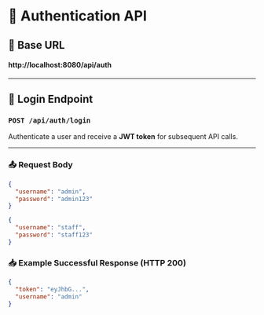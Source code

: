 # 🔐 Authentication API

## 📍 Base URL
#### http://localhost:8080/api/auth
---

## 🧾 Login Endpoint

### `POST /api/auth/login`

Authenticate a user and receive a **JWT token** for subsequent API calls.

---

### 📤 Request Body
```json
{
  "username": "admin",
  "password": "admin123"
}
```

```json
{
  "username": "staff",
  "password": "staff123"
}
```
### 📥 Example Successful Response (HTTP 200)

```json
{
  "token": "eyJhbG...",
  "username": "admin"
}
```
